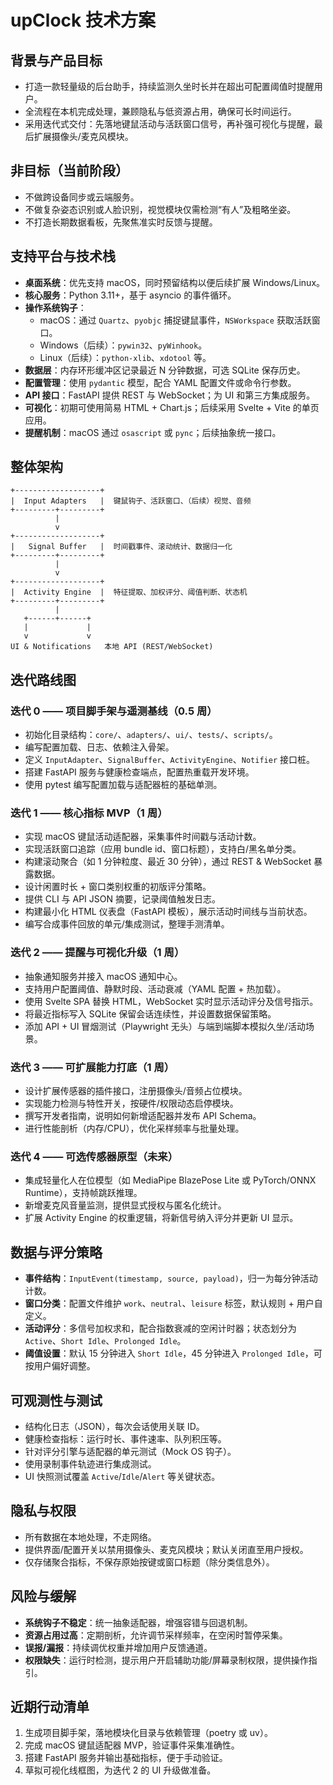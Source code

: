 # upClock 技术方案

## 背景与产品目标
- 打造一款轻量级的后台助手，持续监测久坐时长并在超出可配置阈值时提醒用户。
- 全流程在本机完成处理，兼顾隐私与低资源占用，确保可长时间运行。
- 采用迭代式交付：先落地键鼠活动与活跃窗口信号，再补强可视化与提醒，最后扩展摄像头/麦克风模块。

## 非目标（当前阶段）
- 不做跨设备同步或云端服务。
- 不做复杂姿态识别或人脸识别，视觉模块仅需检测“有人”及粗略坐姿。
- 不打造长期数据看板，先聚焦准实时反馈与提醒。

## 支持平台与技术栈
- **桌面系统**：优先支持 macOS，同时预留结构以便后续扩展 Windows/Linux。
- **核心服务**：Python 3.11+，基于 asyncio 的事件循环。
- **操作系统钩子**：
  - macOS：通过 `Quartz`、`pyobjc` 捕捉键鼠事件，`NSWorkspace` 获取活跃窗口。
  - Windows（后续）：`pywin32`、`pyWinhook`。
  - Linux（后续）：`python-xlib`、`xdotool` 等。
- **数据层**：内存环形缓冲区记录最近 N 分钟数据，可选 SQLite 保存历史。
- **配置管理**：使用 `pydantic` 模型，配合 YAML 配置文件或命令行参数。
- **API 接口**：FastAPI 提供 REST 与 WebSocket；为 UI 和第三方集成服务。
- **可视化**：初期可使用简易 HTML + Chart.js；后续采用 Svelte + Vite 的单页应用。
- **提醒机制**：macOS 通过 `osascript` 或 `pync`；后续抽象统一接口。

## 整体架构
```
+-------------------+
|  Input Adapters   |  键鼠钩子、活跃窗口、（后续）视觉、音频
+---------+---------+
          |
          v
+-------------------+
|   Signal Buffer   |  时间戳事件、滚动统计、数据归一化
+---------+---------+
          |
          v
+-------------------+
|  Activity Engine  |  特征提取、加权评分、阈值判断、状态机
+---------+---------+
          |
   +------+------+
   |             |
   v             v
UI & Notifications   本地 API (REST/WebSocket)
```

## 迭代路线图

### 迭代 0 —— 项目脚手架与遥测基线（0.5 周）
- 初始化目录结构：`core/`、`adapters/`、`ui/`、`tests/`、`scripts/`。
- 编写配置加载、日志、依赖注入骨架。
- 定义 `InputAdapter`、`SignalBuffer`、`ActivityEngine`、`Notifier` 接口桩。
- 搭建 FastAPI 服务与健康检查端点，配置热重载开发环境。
- 使用 pytest 编写配置加载与适配器桩的基础单测。

### 迭代 1 —— 核心指标 MVP（1 周）
- 实现 macOS 键鼠活动适配器，采集事件时间戳与活动计数。
- 实现活跃窗口追踪（应用 bundle id、窗口标题），支持白/黑名单分类。
- 构建滚动聚合（如 1 分钟粒度、最近 30 分钟），通过 REST & WebSocket 暴露数据。
- 设计闲置时长 + 窗口类别权重的初版评分策略。
- 提供 CLI 与 API JSON 摘要，记录阈值触发日志。
- 构建最小化 HTML 仪表盘（FastAPI 模板），展示活动时间线与当前状态。
- 编写合成事件回放的单元/集成测试，整理手测清单。

### 迭代 2 —— 提醒与可视化升级（1 周）
- 抽象通知服务并接入 macOS 通知中心。
- 支持用户配置阈值、静默时段、活动衰减（YAML 配置 + 热加载）。
- 使用 Svelte SPA 替换 HTML，WebSocket 实时显示活动评分及信号指示。
- 将最近指标写入 SQLite 保留会话连续性，并设置数据保留策略。
- 添加 API + UI 冒烟测试（Playwright 无头）与端到端脚本模拟久坐/活动场景。

### 迭代 3 —— 可扩展能力打底（1 周）
- 设计扩展传感器的插件接口，注册摄像头/音频占位模块。
- 实现能力检测与特性开关，按硬件/权限动态启停模块。
- 撰写开发者指南，说明如何新增适配器并发布 API Schema。
- 进行性能剖析（内存/CPU），优化采样频率与批量处理。

### 迭代 4 —— 可选传感器原型（未来）
- 集成轻量化人在位模型（如 MediaPipe BlazePose Lite 或 PyTorch/ONNX Runtime），支持帧跳跃推理。
- 新增麦克风音量监测，提供显式授权与匿名化统计。
- 扩展 Activity Engine 的权重逻辑，将新信号纳入评分并更新 UI 显示。

## 数据与评分策略
- **事件结构**：`InputEvent(timestamp, source, payload)`，归一为每分钟活动计数。
- **窗口分类**：配置文件维护 `work`、`neutral`、`leisure` 标签，默认规则 + 用户自定义。
- **活动评分**：多信号加权求和，配合指数衰减的空闲计时器；状态划分为 `Active`、`Short Idle`、`Prolonged Idle`。
- **阈值设置**：默认 15 分钟进入 `Short Idle`，45 分钟进入 `Prolonged Idle`，可按用户偏好调整。

## 可观测性与测试
- 结构化日志（JSON），每次会话使用关联 ID。
- 健康检查指标：运行时长、事件速率、队列积压等。
- 针对评分引擎与适配器的单元测试（Mock OS 钩子）。
- 使用录制事件轨迹进行集成测试。
- UI 快照测试覆盖 `Active`/`Idle`/`Alert` 等关键状态。

## 隐私与权限
- 所有数据在本地处理，不走网络。
- 提供界面/配置开关以禁用摄像头、麦克风模块；默认关闭直至用户授权。
- 仅存储聚合指标，不保存原始按键或窗口标题（除分类信息外）。

## 风险与缓解
- **系统钩子不稳定**：统一抽象适配器，增强容错与回退机制。
- **资源占用过高**：定期剖析，允许调节采样频率，在空闲时暂停采集。
- **误报/漏报**：持续调优权重并增加用户反馈通道。
- **权限缺失**：运行时检测，提示用户开启辅助功能/屏幕录制权限，提供操作指引。

## 近期行动清单
1. 生成项目脚手架，落地模块化目录与依赖管理（poetry 或 uv）。
2. 完成 macOS 键鼠适配器 MVP，验证事件采集准确性。
3. 搭建 FastAPI 服务并输出基础指标，便于手动验证。
4. 草拟可视化线框图，为迭代 2 的 UI 升级做准备。

